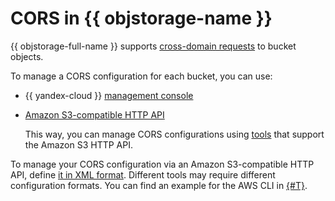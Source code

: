 # CORS in {{ objstorage-name }}

{{ objstorage-full-name }} supports [cross-domain requests](https://en.wikipedia.org/wiki/Cross-origin_resource_sharing) to bucket objects.

To manage a CORS configuration for each bucket, you can use:

- {{ yandex-cloud }} [management console](../operations/buckets/cors.md)
- [Amazon S3-compatible HTTP API](../s3/index.md)

    This way, you can manage CORS configurations using [tools](../tools/index.md) that support the Amazon S3 HTTP API.

To manage your CORS configuration via an Amazon S3-compatible HTTP API, define [it in XML format](../s3/api-ref/cors/xml-config.md). Different tools may require different configuration formats. You can find an example for the AWS CLI in [{#T}](../operations/buckets/cors.md).
